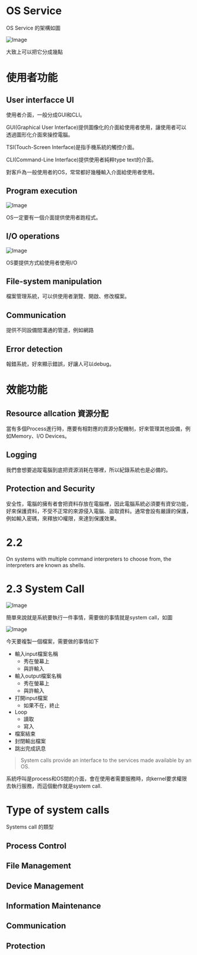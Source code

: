 # OS Service

OS Service 的架構如圖

![Image](https://i.imgur.com/GXQ03nu.png)

大致上可以把它分成幾點

# 使用者功能
## User interfacce UI
使用者介面，一般分成GUI和CLI。

GUI(Graphical User Interface)提供圖像化的介面給使用者使用，讓使用者可以透過圖形化介面來操控電腦。

TSI(Touch-Screen Interface)是指手機系統的觸控介面。

CLI(Command-Line Interface)提供使用者純粹type text的介面。

對客戶為一般使用者的OS，常常都好幾種輸入介面給使用者使用。
## Program execution

![Image](https://i.imgur.com/qKgfrWt.png)

OS一定要有一個介面提供使用者跑程式。

## I/O operations

![Image](https://i.imgur.com/ufMhIl6.png)

OS要提供方式給使用者使用I/O

## File-system manipulation
檔案管理系統，可以供使用者瀏覽、開啟、修改檔案。

## Communication

提供不同設備間溝通的管道，例如網路

## Error detection

報錯系統，好來顯示錯誤，好讓人可以debug。


# 效能功能
## Resource allcation 資源分配
當有多個Process進行時，應要有相對應的資源分配機制，好來管理其他設備，例如Memory、I/O Devices。
## Logging
我們會想要追蹤電腦到底把資源消耗在哪裡，所以紀錄系統也是必備的。
## Protection and Security
安全性，電腦的擁有者會把資料存放在電腦裡，因此電腦系統必須要有資安功能，好來保護資料，不受不正常的來源侵入電腦、盜取資料。通常會設有嚴謹的保護，例如輸入密碼，來釋放IO權限，來達到保護效果。


# 2.2 

On systems with multiple command interpreters to choose from, the interpreters are known as shells.

# 2.3 System Call

![Image](https://i.imgur.com/pt3H8fw.png)

簡單來說就是系統要執行一件事情，需要做的事情就是system call，如圖

![Image](https://i.imgur.com/C7gYMqj.png)

今天要複製一個檔案，需要做的事情如下

- 輸入input檔案名稱
  - 秀在螢幕上
  - 與許輸入
- 輸入output檔案名稱
  - 秀在螢幕上
  - 與許輸入
- 打開input檔案
  - 如果不在，終止
- Loop
  - 讀取
  - 寫入
- 檔案結束
- 封閉輸出檔案
- 跳出完成訊息

> System calls provide an interface to the services made available by an OS.

系統呼叫是process和OS間的介面，會在使用者需要服務時，向kernel要求權限去執行服務，而這個動作就是system call.


# Type of system calls

Systems call 的類型

## Process Control

## File Management

## Device Management

## Information Maintenance

## Communication

## Protection
